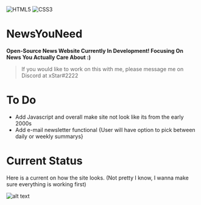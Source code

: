 ![HTML5](https://img.shields.io/badge/html5-%23E34F26.svg?style=for-the-badge&logo=html5&logoColor=white)
![CSS3](https://img.shields.io/badge/css3-%231572B6.svg?style=for-the-badge&logo=css3&logoColor=white)
# NewsYouNeed 
**Open-Source News Website Currently In Development! Focusing On News You Actually Care About :)**
> If you would like to work on this with me, please message me on Discord at xStar#2222




# To Do
* Add Javascript and overall make site not look like its from the early 2000s
* Add e-mail newsletter functional {User will have option to pick between daily or weekly summarys}



# Current Status
Here is a current on how the site looks. (Not pretty I know, I wanna make sure everything is working first)

![alt text](https://media.discordapp.net/attachments/987081703455621152/1035039533173063690/unknown.png?width=1860&height=910)

